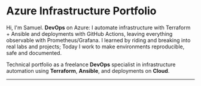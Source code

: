 

# **Azure Infrastructure Portfolio**  
 
Hi, I'm Samuel. **DevOps** on Azure: I automate infrastructure with Terraform + Ansible and deployments with GitHub Actions, leaving everything observable with Prometheus/Grafana.
I learned by riding and breaking into real labs and projects; Today I work to make environments reproducible, safe and documented.

Technical portfolio as a freelance **DevOps** specialist in infrastructure automation using **Terraform**, **Ansible**, and deployments on **Cloud**.  

---


